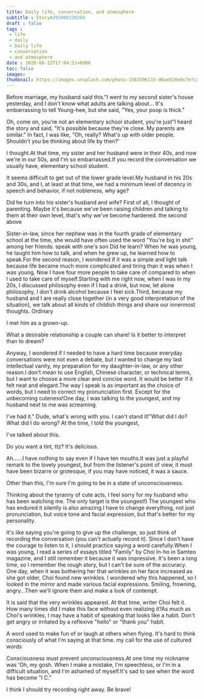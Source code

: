 ```yaml
---
title: Daily life, conversation, and atmosphere
subtitle : Story#202008230204
draft : false
tags :
 - life
 - daily
 - Daily life
 - conversation
 - and atmosphere
date : 2020-08-22T17:04:51+0900
toc: false
images: 
thumbnail: https://images.unsplash.com/photo-1562596133-06ae520e8c7e?ixlib=rb-1.2.1&q=80&fm=jpg&crop=entropy&cs=tinysrgb&w=1080&fit=max&ixid=eyJhcHBfaWQiOjE1NTU0OX0
---
```


Before marriage, my husband said this."I went to my second sister's house yesterday, and I don't know what adults are talking about... It's embarrassing to tell Young-hee, but she said, "Yes, your poop is thick."  

Oh, come on, you're not an elementary school student, you're just"I heard the story and said, "It's possible because they're close. My parents are similar." In fact, I was like, "Oh, really? What's up with older people. Shouldn't you be thinking about life by then?'  

I thought.At that time, my sister and her husband were in their 40s, and now we're in our 50s, and I'm so embarrassed.If you record the conversation we usually have, elementary school student.  

It seems difficult to get out of the lower grade level.My husband in his 20s and 30s, and I, at least at that time, we had a minimum level of decency in speech and behavior, if not nobleness, why age?  

Did he turn into his sister's husband and wife? First of all, I thought of parenting. Maybe it's because we've been raising children and talking to them at their own level, that's why we've become hardened. the second above  

Sister-in-law, since her nephew was in the fourth grade of elementary school at the time, she would have often used the word "You're big in shit" among her friends. speak with one's son Did he learn? When he was young, he taught him how to talk, and when he grew up, he learned how to speak.For the second reason, I wondered if it was a simple and light talk because life became much more complicated and tiring than it was when I was young. Now I have four more people to take care of compared to when I used to take care of myself.Starting with me right now, when I was in my 20s, I discussed philosophy even if I had a drink, but now, let alone philosophy, I don't drink alcohol because I feel sick.Third, because my husband and I are really close together (in a very good interpretation of the situation), we talk about all kinds of childish things and share our innermost thoughts. Ordinary  

I met him as a grown-up.  

What a desirable relationship a couple can share! Is it better to interpret than to dream?  

Anyway, I wondered if I needed to have a hard time because everyday conversations were not even a debate, but I wanted to change my last intellectual vanity, my preparation for my daughter-in-law, or any other reason.I don't mean to use English, Chinese character, or technical terms, but I want to choose a more clear and concise word. It would be better if it felt neat and elegant.The way I speak is as important as the choice of words, but I need to correct my pronunciation first. Except for the unbecoming cuteness!One day, I was talking to the youngest, and my husband next to me was screaming.  

I've had it." Dude, what's wrong with you. I can't stand it!"What did I do? What did I do wrong? At the time, I told the youngest,  

I've talked about this.  

Do you want a tint, ttz? It's delicious.  

Ah......I have nothing to say even if I have ten mouths.It was just a playful remark to the lovely youngest, but from the listener's point of view, it must have been bizarre or grotesque, if you may have noticed, it was a sauce.  

Other than this, I'm sure I'm going to be in a state of unconsciousness.  

Thinking about the tyranny of cute acts, I feel sorry for my husband who has been watching me. The only target is the youngest!) The youngest who has endured it silently is also amazing.I have to change everything, not just pronunciation, but voice tone and facial expression, but that's better for my personality.  

It's like saying you're going to give up the challenge, so just think of recording the conversation (you can't actually record it). Since I don't have the courage to listen to it, I should practice saying a word carefully.When I was young, I read a series of essays titled "Family" by Choi In-ho in Samteo magazine, and I still remember it because it was impressive. It's been a long time, so I remember the rough story, but I can't be sure of the accuracy. One day, when it was bothering her that wrinkles on her face increased as she got older, Choi found new wrinkles. I wondered why this happened, so I looked in the mirror and made various facial expressions. Smiling, frowning, angry...Then we'll ignore them and make a look of contempt.  

It is said that the very wrinkles appeared. At that time, writer Choi felt it. How many times did I make this face without even realizing it?As much as Choi's wrinkles, I may have a habit of speaking that looks like a habit. Don't get angry or irritated by a reflexive "hello" or "thank you" habit.  

A word used to make fun of or laugh at others when flying. It's hard to think consciously of what I'm saying at that time. my call for the use of cultured words  

Consciousness must prevent unconsciousness.At one time my nickname was 'Oh, my gosh. When I make a mistake, I'm speechless, or I'm in a difficult situation, and I'm ashamed of myself.It's sad to see when the word has become "I C."  

I think I should try recording right away. Be brave!  

